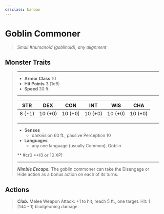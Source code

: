 ```yaml
---
cssclass: kanban
---
```


# Goblin Commoner
>*Small #humanoid (goblinoid), any alignment*
## Monster Traits
>___
>- **Armor Class** 10
>- **Hit Points** 3 (1d6)
>- **Speed** 30 ft.
>___
>|STR|DEX|CON|INT|WIS|CHA|
>|:---:|:---:|:---:|:---:|:---:|:---:|
>|8 (-1)|10 (+0)|10 (+0)|10 (+0)|10 (+0)|10 (+0)|
>___
>- **Senses**
>	 - darkvision 60 ft., passive Perception 10
>- **Languages**
>	 - any one language (usually Common), Goblin
>
> ** #cr0 **(0 or 10 XP)
>___
>***Nimble Escape.*** The goblin commoner can take the Disengage or Hide action as a bonus action on each of its turns.  
>
## Actions
>***Club.*** Melee Weapon Attack: +1 to hit, reach 5 ft., one target. Hit: 1 (1d4 - 1) bludgeoning damage.